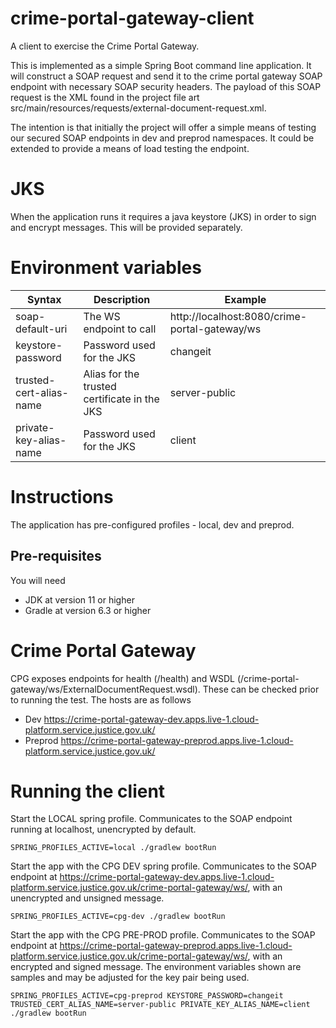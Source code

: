 # crime-portal-gateway-client
A client to exercise the Crime Portal Gateway.

This is implemented as a simple Spring Boot command line application. It will construct a SOAP request and send it to the crime portal gateway SOAP endpoint with necessary SOAP security headers. The payload of this SOAP request is the XML found in the project file art src/main/resources/requests/external-document-request.xml.

The intention is that initially the project will offer a simple means of testing our secured SOAP endpoints in dev and preprod namespaces. It could be extended to provide a means of load testing the endpoint.

# JKS

When the application runs it requires a java keystore (JKS) in order to sign and encrypt messages. This will be provided separately.

# Environment variables

| Syntax           | Description | Example |
| ---------------- | ----------- |---------
| soap-default-uri | The WS endpoint to call | http://localhost:8080/crime-portal-gateway/ws|
| keystore-password | Password used for the JKS | changeit |
| trusted-cert-alias-name | Alias for the trusted certificate in the JKS | server-public |
| private-key-alias-name | Password used for the JKS | client |

# Instructions

The application has pre-configured profiles - local, dev and preprod. 

## Pre-requisites
You will need 
* JDK at version 11 or higher
* Gradle at version 6.3 or higher

# Crime Portal Gateway

CPG exposes endpoints for health (/health) and WSDL (/crime-portal-gateway/ws/ExternalDocumentRequest.wsdl). These can be checked prior to running the test. The hosts are as follows 

* Dev       https://crime-portal-gateway-dev.apps.live-1.cloud-platform.service.justice.gov.uk/
* Preprod   https://crime-portal-gateway-preprod.apps.live-1.cloud-platform.service.justice.gov.uk/

# Running the client

Start the LOCAL spring profile. Communicates to the SOAP endpoint running at localhost, unencrypted by default.
```
SPRING_PROFILES_ACTIVE=local ./gradlew bootRun
```

Start the app with the CPG DEV spring profile. Communicates to the SOAP endpoint at https://crime-portal-gateway-dev.apps.live-1.cloud-platform.service.justice.gov.uk/crime-portal-gateway/ws/, with an unencrypted and unsigned message.
```
SPRING_PROFILES_ACTIVE=cpg-dev ./gradlew bootRun
```

Start the app with the CPG PRE-PROD profile. Communicates to the SOAP endpoint at https://crime-portal-gateway-preprod.apps.live-1.cloud-platform.service.justice.gov.uk/crime-portal-gateway/ws/, with an encrypted and signed message. The environment variables shown are samples and may be adjusted for the key pair being used.
```
SPRING_PROFILES_ACTIVE=cpg-preprod KEYSTORE_PASSWORD=changeit TRUSTED_CERT_ALIAS_NAME=server-public PRIVATE_KEY_ALIAS_NAME=client ./gradlew bootRun
```


